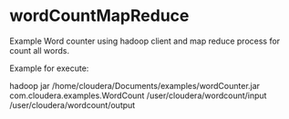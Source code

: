 # wordCountMapReduce

Example Word counter using hadoop client and map reduce process  for count all words.

Example for execute:

hadoop jar /home/cloudera/Documents/examples/wordCounter.jar com.cloudera.examples.WordCount  /user/cloudera/wordcount/input /user/cloudera/wordcount/output
